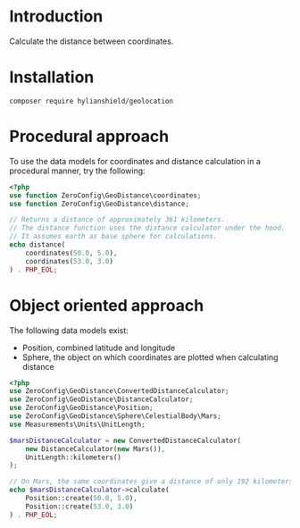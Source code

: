 # Introduction

Calculate the distance between coordinates.

# Installation

```
composer require hylianshield/geolocation
```

# Procedural approach

To use the data models for coordinates and distance calculation in a procedural
manner, try the following:

```php
<?php
use function ZeroConfig\GeoDistance\coordinates;
use function ZeroConfig\GeoDistance\distance;

// Returns a distance of approximately 361 kilometers.
// The distance function uses the distance calculator under the hood.
// It assumes earth as base sphere for calculations.
echo distance(
    coordinates(50.0, 5.0),
    coordinates(53.0, 3.0)
) . PHP_EOL;
```

# Object oriented approach

The following data models exist:

* Position, combined latitude and longitude
* Sphere, the object on which coordinates are plotted when calculating distance

```php
<?php
use ZeroConfig\GeoDistance\ConvertedDistanceCalculator;
use ZeroConfig\GeoDistance\DistanceCalculator;
use ZeroConfig\GeoDistance\Position;
use ZeroConfig\GeoDistance\Sphere\CelestialBody\Mars;
use Measurements\Units\UnitLength;

$marsDistanceCalculator = new ConvertedDistanceCalculator(
    new DistanceCalculator(new Mars()),
    UnitLength::kilometers()
);

// On Mars, the same coordinates give a distance of only 192 kilometers.
echo $marsDistanceCalculator->calculate(
    Position::create(50.0, 5.0),
    Position::create(53.0, 3.0)
) . PHP_EOL;
```
